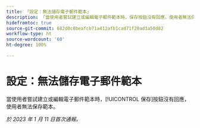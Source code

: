 ```yaml
---
title: 「設定：無法儲存電子郵件範本」
description: 「當使用者嘗試建立或編輯電子郵件範本時，保存按鈕沒有回應，使用者無法保存範本。」
hidefromtoc: true
source-git-commit: 682d0c0beafcb71a412afb1cad71f20ad3a50d82
workflow-type: ht
source-wordcount: '60'
ht-degree: 100%

---
```



# 設定：無法儲存電子郵件範本

當使用者嘗試建立或編輯電子郵件範本時，[!UICONTROL 保存]按鈕沒有回應，使用者無法保存範本。

_於 2023 年 1 月 11 日首次通報。_

